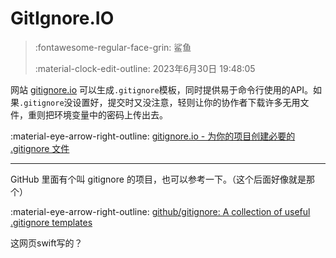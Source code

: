 # GitIgnore.IO

> :fontawesome-regular-face-grin: 鲨鱼
>
> :material-clock-edit-outline: 2023年6月30日 19:48:05

网站 [gitignore.io](https://gitignore.io) 可以生成`.gitignore`模板，同时提供易于命令行使用的API。如果`.gitignore`没设置好，提交时又没注意，轻则让你的协作者下载许多无用文件，重则把环境变量中的密码上传出去。

:material-eye-arrow-right-outline: [gitignore.io - 为你的项目创建必要的 .gitignore 文件](https://www.toptal.com/developers/gitignore/)

---

GitHub 里面有个叫 gitignore 的项目，也可以参考一下。（这个后面好像就是那个）

:material-eye-arrow-right-outline: [github/gitignore: A collection of useful .gitignore templates](https://github.com/github/gitignore)

这网页swift写的？

